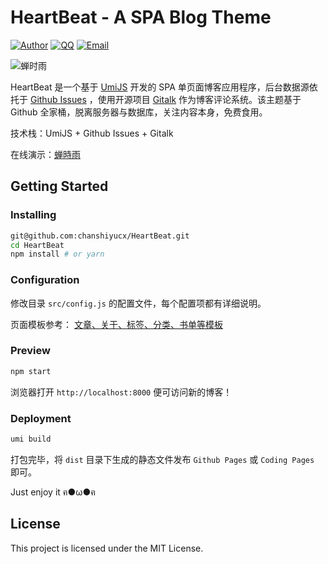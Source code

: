 # HeartBeat - A SPA Blog Theme

[![Author](https://img.shields.io/badge/author-chanshiyucx-blue.svg?style=flat-square)](https://chanshiyu.com) [![QQ](https://img.shields.io/badge/QQ-1124590931-blue.svg?style=flat-square)](http://wpa.qq.com/msgrd?v=3&uin=&site=qq&menu=yes) [![Email](https://img.shields.io/badge/Emali%20me-me@chanshiyu.com-green.svg?style=flat-square)](me@chanshiyu.com)

![蝉时雨](https://i.loli.net/2018/12/15/5c15047d6d235.png)

HeartBeat 是一个基于 [UmiJS](https://umijs.org/) 开发的 SPA 单页面博客应用程序，后台数据源依托于 [Github Issues](https://developer.github.com/v3/issues/) ，使用开源项目 [Gitalk](https://github.com/gitalk/gitalk) 作为博客评论系统。该主题基于 Github 全家桶，脱离服务器与数据库，关注内容本身，免费食用。

技术栈：UmiJS + Github Issues + Gitalk

在线演示：[蝉時雨](https://chanshiyu.com)

## Getting Started

### Installing

```bash
git@github.com:chanshiyucx/HeartBeat.git
cd HeartBeat
npm install # or yarn
```

### Configuration

修改目录 `src/config.js` 的配置文件，每个配置项都有详细说明。

页面模板参考： [文章、关于、标签、分类、书单等模板](https://github.com/chanshiyucx/Blog/issues)

### Preview

```bash
npm start
```

浏览器打开 `http://localhost:8000` 便可访问新的博客！

### Deployment

```bash
umi build
```

打包完毕，将 `dist` 目录下生成的静态文件发布 `Github Pages` 或 `Coding Pages` 即可。

Just enjoy it ฅ●ω●ฅ

## License

This project is licensed under the MIT License.
